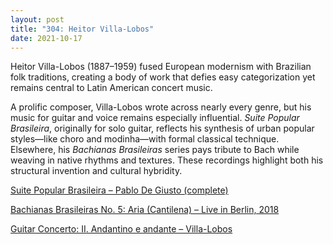 ```yaml
---
layout: post
title: "304: Heitor Villa-Lobos"
date: 2021-10-17
---
```


Heitor Villa-Lobos (1887–1959) fused European modernism with Brazilian folk traditions, creating a body of work that defies easy categorization yet remains central to Latin American concert music.

A prolific composer, Villa-Lobos wrote across nearly every genre, but his music for guitar and voice remains especially influential. *Suite Popular Brasileira*, originally for solo guitar, reflects his synthesis of urban popular styles—like choro and modinha—with formal classical technique. Elsewhere, his *Bachianas Brasileiras* series pays tribute to Bach while weaving in native rhythms and textures. These recordings highlight both his structural invention and cultural hybridity.

[Suite Popular Brasileira – Pablo De Giusto (complete)](https://youtu.be/Z2_LDC-WQQ0?t=730)  

[Bachianas Brasileiras No. 5: Aria (Cantilena) – Live in Berlin, 2018](https://youtu.be/Y8ZA30jyHzA)  

[Guitar Concerto: II. Andantino e andante – Villa-Lobos](https://youtu.be/DqqpdMAtps4)
